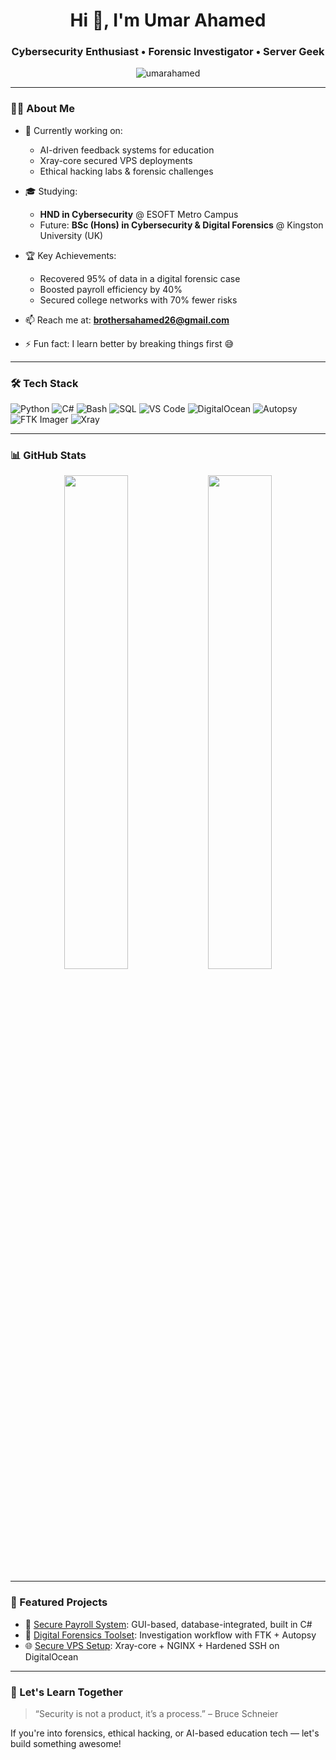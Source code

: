 <h1 align="center">Hi 👋, I'm Umar Ahamed</h1>
<h3 align="center">Cybersecurity Enthusiast • Forensic Investigator • Server Geek</h3>

<p align="center">
  <img src="https://komarev.com/ghpvc/?username=umarahamed&label=Profile%20views&color=0e75b6&style=flat" alt="umarahamed" />
</p>

---

### 👨‍💻 About Me

- 🔭 Currently working on:
  - AI-driven feedback systems for education
  - Xray-core secured VPS deployments
  - Ethical hacking labs & forensic challenges

- 🎓 Studying:
  - **HND in Cybersecurity** @ ESOFT Metro Campus
  - Future: **BSc (Hons) in Cybersecurity & Digital Forensics** @ Kingston University (UK)

- 🏆 Key Achievements:
  - Recovered 95% of data in a digital forensic case
  - Boosted payroll efficiency by 40%
  - Secured college networks with 70% fewer risks

- 📫 Reach me at: **brothersahamed26@gmail.com**

- ⚡ Fun fact: I learn better by breaking things first 😅

---

### 🛠️ Tech Stack

![Python](https://img.shields.io/badge/-Python-05122A?style=flat&logo=python)
![C#](https://img.shields.io/badge/-CSharp-05122A?style=flat&logo=csharp)
![Bash](https://img.shields.io/badge/-Bash-05122A?style=flat&logo=gnu-bash)
![SQL](https://img.shields.io/badge/-SQL-05122A?style=flat&logo=mysql)
![VS Code](https://img.shields.io/badge/-VSCode-05122A?style=flat&logo=visualstudiocode)
![DigitalOcean](https://img.shields.io/badge/-DigitalOcean-05122A?style=flat&logo=digitalocean)
![Autopsy](https://img.shields.io/badge/-Autopsy-05122A?style=flat&logo=ghostery)
![FTK Imager](https://img.shields.io/badge/-FTK_Imager-05122A?style=flat&logo=windows)
![Xray](https://img.shields.io/badge/-Xray_Core-05122A?style=flat&logo=cloudflare)

---

### 📊 GitHub Stats

<p align="center">
  <img src="https://github-readme-stats.vercel.app/api?username=umarahamed&show_icons=true&theme=radical" width="45%" />
  <img src="https://github-readme-streak-stats.herokuapp.com/?user=umarahamed&theme=radical" width="45%" />
</p>

---

### 📂 Featured Projects

- 🔐 [Secure Payroll System](#): GUI-based, database-integrated, built in C#
- 🧩 [Digital Forensics Toolset](#): Investigation workflow with FTK + Autopsy
- 🌐 [Secure VPS Setup](#): Xray-core + NGINX + Hardened SSH on DigitalOcean

---

### 🌱 Let's Learn Together

> “Security is not a product, it’s a process.” – Bruce Schneier

If you're into forensics, ethical hacking, or AI-based education tech — let's build something awesome!

